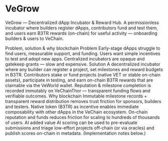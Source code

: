 # VeGrow
VeGrow — Decentralized dApp Incubator &amp; Reward Hub. A permissionless incubator where builders register dApps, contributors fund and test them, and users earn B3TR rewards (on-chain) for useful activity — onboarding builders &amp; users to VeChain.




Problem, solution & why blockchain
Problem
Early-stage dApps struggle to find users, measurable support, and funding.
Users want simple incentives to test and adopt new apps.
Centralized incubators are opaque and gatekeep grants — slow and expensive.
Solution
A decentralized incubator where any builder can register a project, set milestones and reward budgets in B3TR.
Contributors stake or fund projects (native VET or stable on-chain assets), participate in testing, and earn on-chain B3TR rewards that are claimable via the VeWorld wallet.
Reputation & milestone completion is recorded immutably on VeChainThor — transparent funding flows and verifiable outcomes.
Why blockchain
Immutable milestone records + transparent reward distribution removes trust friction for sponsors, builders and testers.
Native token (B3TR) as incentive enables immediate composability with other dApps in the VeChain ecosystem.
On-chain reputation and funds reduces friction for scaling to hundreds of thousands of users.
AI added value
AI scoring can be used to pre-evaluate submissions and triage low-effort projects off-chain (or via oracles) and publish scores on-chain in metadata. (Implementation notes below.)
